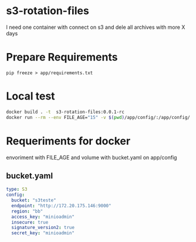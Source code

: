 # s3-rotation-files
I need one container with connect on s3 and dele all archives with more X days


# Prepare Requirements

`pip freeze > app/requirements.txt`

# Local test

```bash
docker build . -t  s3-rotation-files:0.0.1-rc
docker run --rm --env FILE_AGE="15" -v $(pwd)/app/config/:/app/config/ s3-rotation-files:0.0.1-rc
```

# Requeriments for docker

envoriment with FILE_AGE and volume with bucket.yaml on app/config

## bucket.yaml

```yaml
type: S3
config:
  bucket: "s3teste"
  endpoint: "http://172.20.175.146:9000"
  region: "bb"  
  access_key: "minioadmin"
  insecure: true
  signature_version2: true
  secret_key: "minioadmin"
```